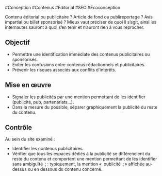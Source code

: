 
#Conception #Contenus #Editorial #SEO #Écoconception

Contenu éditorial ou publicitaire ? Article de fond ou publireportage ? Avis impartial ou billet sponsorisé ? Mieux vaut préciser de quoi il s’agit, ainsi les internautes sauront à quoi s’en tenir et n’auront rien à vous reprocher.


## Objectif

* Permettre une identification immédiate des contenus publicitaires ou sponsorisés.
* Éviter les confusions entre contenus rédactionnels et publicitaires.
* Prévenir les risques associés aux conflits d'intérêts.

## Mise en œuvre

* Signaler les publicités par une mention permettant de les identifier (publicité, pub, partenariats…).
* Dans la mesure du possible, séparer graphiquement la publicité du reste du contenu.

## Contrôle

Au sein du site examiné :

* Identifier les contenus publicitaires.
* Vérifier que tous les espaces dédiés à la publicité se différencient du reste du contenu et comportent une mention permettant de les identifier sans ambiguïté  ; : typiquement, la mention «  publicité  ; » affichée au-dessus ou en dessous du contenu concerné.


